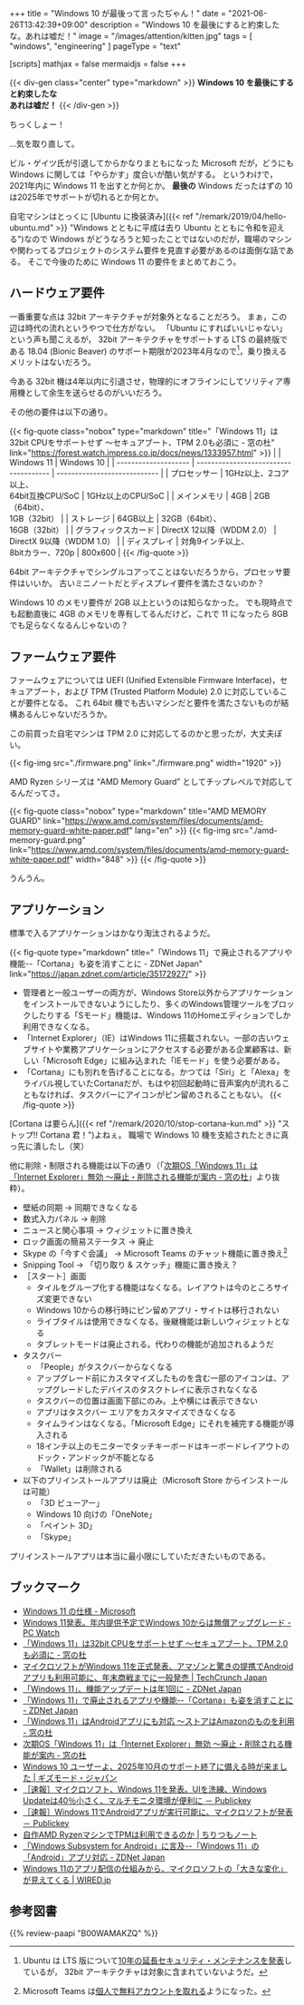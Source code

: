 +++
title = "Windows 10 が最後って言ったぢゃん！"
date =  "2021-06-26T13:42:39+09:00"
description = "Windows 10 を最後にすると約束したな。あれは嘘だ！"
image = "/images/attention/kitten.jpg"
tags = [ "windows", "engineering" ]
pageType = "text"

[scripts]
  mathjax = false
  mermaidjs = false
+++

{{< div-gen class="center" type="markdown" >}}
**Windows 10 を最後にすると約束したな<br>あれは嘘だ！**
{{< /div-gen >}}

ちっくしょー！

...気を取り直して。

ビル・ゲイツ氏が引退してからかなりまともになった Microsoft だが，どうにも Windows に関しては「やらかす」度合いが酷い気がする。
というわけで，2021年内に Windows 11 を出すとか何とか。
**最後の** Windows だったはずの 10 は2025年でサポートが切れるとか何とか。

自宅マシンはとっくに [Ubuntu に換装済み]({{< ref "/remark/2019/04/hello-ubuntu.md" >}} "Windows とともに平成は去り Ubuntu とともに令和を迎える")なので Windows がどうなろうと知ったことではないのだが，職場のマシンや関わってるプロジェクトのシステム要件を見直す必要があるのは面倒な話である。
そこで今後のために Windows 11 の要件をまとめておこう。

## ハードウェア要件

一番重要な点は 32bit アーキテクチャが対象外となることだろう。
まぁ，この辺は時代の流れというやつで仕方がない。
「Ubuntu にすればいいじゃない」という声も聞こえるが， 32bit アーキテクチャをサポートする LTS の最終版である 18.04 (Bionic Beaver) のサポート期限が2023年4月なので[^ubunt1]，乗り換えるメリットはないだろう。

[^ubunt1]: Ubuntu は LTS 版について[10年の延長セキュリティ・メンテナンスを発表](https://ubuntu.com/blog/ubuntu-16-04-lts-transitions-to-extended-security-maintenance-esm "Ubuntu 16.04 LTS transitions to Extended Security Maintenance | Ubuntu")しているが， 32bit アーキテクチャは対象に含まれていないようだ。

今ある 32bit 機は4年以内に引退させ，物理的にオフラインにしてソリティア専用機として余生を送らせるのがいいだろう。

その他の要件は以下の通り。

{{< fig-quote class="nobox" type="markdown" title="「Windows 11」は32bit CPUをサポートせず ～セキュアブート、TPM 2.0も必須に - 窓の杜" link="https://forest.watch.impress.co.jp/docs/news/1333957.html" >}}
|                      | Windows 11                            | Windows 10                   |
| -------------------- | ------------------------------------- | ---------------------------- |
| プロセッサー         | 1GHz以上、2コア以上、<br>64bit互換CPU/SoC | 1GHz以上のCPU/SoC            |
| メインメモリ         | 4GB                                   | 2GB（64bit）、<br>1GB（32bit）   |
| ストレージ           | 64GB以上                              | 32GB（64bit）、<br>16GB（32bit） |
| グラフィックスカード | DirectX 12以降（WDDM 2.0）            | DirectX 9以降（WDDM 1.0）    |
| ディスプレイ         | 対角9インチ以上、<br>8bitカラー、720p     | 800x600                      |
{{< /fig-quote >}}

64bit アーキテクチャでシングルコアってことはないだろうから，プロセッサ要件はいいか。
古いミニノートだとディスプレイ要件を満たさないのか？

Windows 10 のメモリ要件が 2GB 以上というのは知らなかった。
でも現時点でも起動直後に 4GB のメモリを専有してるんだけど，これで 11 になったら 8GB でも足らなくなるんじゃないの？

## ファームウェア要件

ファームウェアについては UEFI (Unified Extensible Firmware Interface)，セキュアブート，および TPM (Trusted Platform Module) 2.0 に対応していることが要件となる。
これ 64bit 機でも古いマシンだと要件を満たさないものが結構あるんじゃないだろうか。

この前買った自宅マシンは TPM 2.0 に対応してるのかと思ったが，大丈夫ぽい。

{{< fig-img src="./firmware.png" link="./firmware.png" width="1920" >}}

AMD Ryzen シリーズは “AMD Memory Guard” としてチップレベルで対応してるんだってさ。

{{< fig-quote class="nobox" type="markdown" title="AMD MEMORY GUARD" link="https://www.amd.com/system/files/documents/amd-memory-guard-white-paper.pdf" lang="en" >}}
{{< fig-img src="./amd-memory-guard.png" link="https://www.amd.com/system/files/documents/amd-memory-guard-white-paper.pdf" width="848" >}}
{{< /fig-quote >}}

うんうん。

## アプリケーション

標準で入るアプリケーションはかなり淘汰されるようだ。

{{< fig-quote type="markdown" title="「Windows 11」で廃止されるアプリや機能--「Cortana」も姿を消すことに - ZDNet Japan" link="https://japan.zdnet.com/article/35172927/" >}}
- 管理者と一般ユーザーの両方が、Windows Store以外からアプリケーションをインストールできないようにしたり、多くのWindows管理ツールをブロックしたりする「Sモード」機能は、Windows 11のHomeエディションでしか利用できなくなる。
 - 「Internet Explorer」（IE）はWindows 11に搭載されない。一部の古いウェブサイトや業務アプリケーションにアクセスする必要がある企業顧客は、新しい「Microsoft Edge」に組み込まれた「IEモード」を使う必要がある。
 - 「Cortana」にも別れを告げることになる。かつては「Siri」と「Alexa」をライバル視していたCortanaだが、もはや初回起動時に音声案内が流れることもなければ、タスクバーにアイコンがピン留めされることもない。
{{< /fig-quote >}}

[Cortana は要らん]({{< ref "/remark/2020/10/stop-cortana-kun.md" >}} "ストップ!! Cortana 君！")よねぇ。
職場で Windows 10 機を支給されたときに真っ先に潰したし（笑）

他に削除・制限される機能は以下の通り（「[次期OS「Windows 11」は「Internet Explorer」無効 ～廃止・削除される機能が案内 - 窓の杜](https://forest.watch.impress.co.jp/docs/news/1333959.html)」より抜粋）。

- 壁紙の同期 → 同期できなくなる
- 数式入力パネル → 削除
- ニュースと関心事項 → ウィジェットに置き換え
- ロック画面の簡易ステータス → 廃止
- Skype の「今すぐ会議」 → Microsoft Teams のチャット機能に置き換え[^mt1]
- Snipping Tool → 「切り取り & スケッチ」機能に置き換え？
- ［スタート］画面
  - タイルをグループ化する機能はなくなる。レイアウトは今のところサイズ変更できない
  - Windows 10からの移行時にピン留めアプリ・サイトは移行されない
  - ライブタイルは使用できなくなる。後継機能は新しいウィジェットとなる
  - タブレットモードは廃止される。代わりの機能が追加されるようだ
- タスクバー
  - 「People」がタスクバーからなくなる
  - アップグレード前にカスタマイズしたものを含む一部のアイコンは、アップグレードしたデバイスのタスクトレイに表示されなくなる
  - タスクバーの位置は画面下部にのみ。上や横には表示できない
  - アプリはタスクバー エリアをカスタマイズできなくなる
  - タイムラインはなくなる。「Microsoft Edge」にそれを補完する機能が導入される
  - 18インチ以上のモニターでタッチキーボードはキーボードレイアウトのドック・アンドックが不能となる
  - 「Wallet」は削除される
- 以下のプリインストールアプリは廃止（Microsoft Store からインストールは可能）
  - 「3D ビューアー」
  - Windows 10 向けの「OneNote」
  - 「ペイント 3D」
  - 「Skype」

プリインストールアプリは本当に最小限にしていただきたいものである。

[^mt1]: Microsoft Teams は[個人で無料アカウントを取れる](https://www.publickey1.jp/blog/21/microsoft_teamstodo30024.html "Microsoft Teamsの個人向け無償提供が正式にスタート。友人や家族とのチャット、ToDoリストの共有、当面は300人24時間まで無料のビデオ会議など提供 － Publickey")ようになった。

## ブックマーク

- [Windows 11 の仕様 - Microsoft](https://www.microsoft.com/ja-jp/windows/windows-11-specifications)
- [Windows 11発表。年内提供予定でWindows 10からは無償アップグレード  - PC Watch](https://pc.watch.impress.co.jp/docs/news/1333729.html)
- [「Windows 11」は32bit CPUをサポートせず ～セキュアブート、TPM 2.0も必須に - 窓の杜](https://forest.watch.impress.co.jp/docs/news/1333957.html)
- [マイクロソフトがWindows 11を正式発表、アマゾンと驚きの提携でAndroidアプリも利用可能に、年末商戦までに一般発売  |  TechCrunch Japan](https://jp.techcrunch.com/2021/06/25/2021-06-24-microsoft-announces-windows-11-generally-available-by-the-holidays/)
- [「Windows 11」、機能アップデートは年1回に - ZDNet Japan](https://japan.zdnet.com/article/35172929/)
- [「Windows 11」で廃止されるアプリや機能--「Cortana」も姿を消すことに - ZDNet Japan](https://japan.zdnet.com/article/35172927/)
- [「Windows 11」はAndroidアプリにも対応 ～ストアはAmazonのものを利用 - 窓の杜](https://forest.watch.impress.co.jp/docs/news/1333960.html)
- [次期OS「Windows 11」は「Internet Explorer」無効 ～廃止・削除される機能が案内 - 窓の杜](https://forest.watch.impress.co.jp/docs/news/1333959.html)
- [Windows 10 ユーザーよ、2025年10月のサポート終了に備える時が来ました | ギズモード・ジャパン](https://www.gizmodo.jp/2021/06/end-of-windows-10-support.html)
- [［速報］マイクロソフト、Windows 11を発表。UIを洗練、Windows Updateは40％小さく、マルチモニタ環境が便利に － Publickey](https://www.publickey1.jp/blog/21/windows_11uiwindows_update40.html)
- [［速報］Windows 11でAndroidアプリが実行可能に、マイクロソフトが発表 － Publickey](https://www.publickey1.jp/blog/21/windows_11android.html)
- [自作AMD RyzenマシンでTPMは利用できるのか  |  ちりつもノート](https://chiritsumon.net/contents/archives/22)
- [「Windows Subsystem for Android」に言及--「Windows 11」の「Android」アプリ対応 - ZDNet Japan](https://japan.zdnet.com/article/35172926/)
- [Windows 11のアプリ配信の仕組みから、マイクロソフトの「大きな変化」が見えてくる | WIRED.jp](https://wired.jp/2021/06/26/microsoft-windows-11-app-store-android/)

## 参考図書

{{% review-paapi "B00WAMAKZQ" %}} <!-- コマンドー -->
